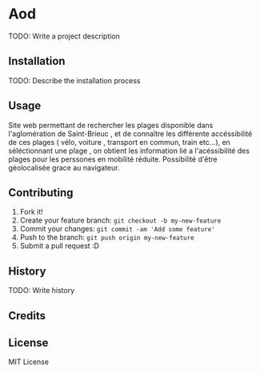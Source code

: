 # Aod

TODO: Write a project description

## Installation

TODO: Describe the installation process

## Usage

Site web permettant de rechercher les plages disponible dans l'aglomération de Saint-Brieuc , et de connaître les différente accéssibilité de ces plages ( vélo, voiture , transport en commun, train etc...), en séléctionnant une plage , on obtient les information lié a l'acéssibilité des plages pour les perssones en mobilité réduite.
Possibilité d'être géolocalisée grace au navigateur.

## Contributing

1. Fork it!
2. Create your feature branch: `git checkout -b my-new-feature`
3. Commit your changes: `git commit -am 'Add some feature'`
4. Push to the branch: `git push origin my-new-feature`
5. Submit a pull request :D

## History

TODO: Write history

## Credits



## License

MIT License
